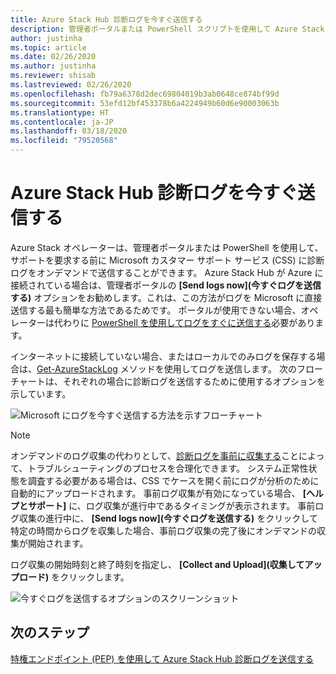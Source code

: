 ```yaml
---
title: Azure Stack Hub 診断ログを今すぐ送信する
description: 管理者ポータルまたは PowerShell スクリプトを使用して Azure Stack Hub 内で診断ログをオンデマンドで収集する方法について説明します。
author: justinha
ms.topic: article
ms.date: 02/26/2020
ms.author: justinha
ms.reviewer: shisab
ms.lastreviewed: 02/26/2020
ms.openlocfilehash: fb79a6378d2dec69804019b3ab0648ce874bf99d
ms.sourcegitcommit: 53efd12bf453378b6a4224949b60d6e90003063b
ms.translationtype: HT
ms.contentlocale: ja-JP
ms.lasthandoff: 03/18/2020
ms.locfileid: "79520568"
---
```

# <a name="send-azure-stack-hub-diagnostic-logs-now"></a>Azure Stack Hub 診断ログを今すぐ送信する

Azure Stack オペレーターは、管理者ポータルまたは PowerShell を使用して、サポートを要求する前に Microsoft カスタマー サポート サービス (CSS) に診断ログをオンデマンドで送信することができます。 Azure Stack Hub が Azure に接続されている場合は、管理者ポータルの **[Send logs now]\(今すぐログを送信する\)** オプションをお勧めします。これは、この方法がログを Microsoft に直接送信する最も簡単な方法であるためです。 ポータルが使用できない場合、オペレーターは代わりに [PowerShell を使用してログをすぐに送信する](azure-stack-configure-on-demand-diagnostic-log-collection-powershell-tzl.md)必要があります。 

インターネットに接続していない場合、またはローカルでのみログを保存する場合は、[Get-AzureStackLog](azure-stack-get-azurestacklog.md) メソッドを使用してログを送信します。 次のフローチャートは、それぞれの場合に診断ログを送信するために使用するオプションを示しています。 

![Microsoft にログを今すぐ送信する方法を示すフローチャート](media/azure-stack-help-and-support/send-logs-now-flowchart.png)

>[!NOTE]
>オンデマンドのログ収集の代わりとして、[診断ログを事前に収集する](azure-stack-configure-automatic-diagnostic-log-collection-tzl.md)ことによって、トラブルシューティングのプロセスを合理化できます。 システム正常性状態を調査する必要がある場合は、CSS でケースを開く前にログが分析のために自動的にアップロードされます。 事前ログ収集が有効になっている場合、 **[ヘルプとサポート]** に、ログ収集が進行中であるタイミングが表示されます。 事前ログ収集の進行中に、 **[Send logs now]\(今すぐログを送信する\)** をクリックして特定の時間からログを収集した場合、事前ログ収集の完了後にオンデマンドの収集が開始されます。

ログ収集の開始時刻と終了時刻を指定し、 **[Collect and Upload]\(収集してアップロード\)** をクリックします。 

![今すぐログを送信するオプションのスクリーンショット](media/azure-stack-help-and-support/send-logs-now.png)

## <a name="next-steps"></a>次のステップ

[特権エンドポイント (PEP) を使用して Azure Stack Hub 診断ログを送信する](azure-stack-get-azurestacklog.md)
